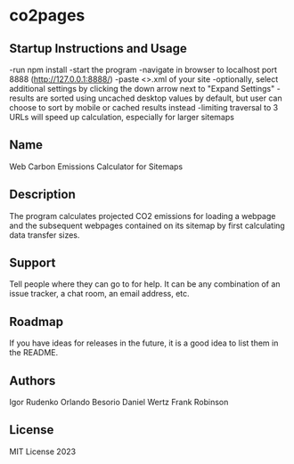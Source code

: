 # co2pages

## Startup Instructions and Usage

-run npm install
-start the program
-navigate in browser to localhost port 8888 (http://127.0.0.1:8888/)
-paste <<URL>>.xml of your site
-optionally, select additional settings by clicking the down arrow next to "Expand Settings"
    -results are sorted using uncached desktop values by default, but user can choose to sort by mobile or cached results instead
    -limiting traversal to 3 URLs will speed up calculation, especially for larger sitemaps

## Name
Web Carbon Emissions Calculator for Sitemaps

## Description
The program calculates projected CO2 emissions for loading a webpage and the subsequent webpages contained on its sitemap by first calculating data transfer sizes.

## Support
Tell people where they can go to for help. It can be any combination of an issue tracker, a chat room, an email address, etc.

## Roadmap
If you have ideas for releases in the future, it is a good idea to list them in the README.

## Authors
Igor Rudenko
Orlando Besorio
Daniel Wertz
Frank Robinson

## License
MIT License 2023